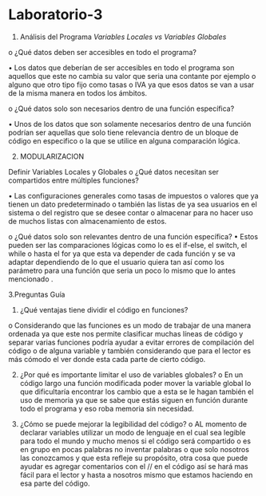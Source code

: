 # Laboratorio-3
1. Análisis del Programa
*Variables Locales vs Variables Globales*

o	¿Qué datos deben ser accesibles en todo el programa?

•	Los datos que deberían de ser accesibles en todo el programa son aquellos que este no cambia su valor que seria una contante por ejemplo o alguno que otro tipo fijo como tasas o IVA ya que esos datos se van a usar de la misma manera en todos los ámbitos.

o	¿Qué datos solo son necesarios dentro de una función específica?

•	Unos de los datos que son solamente necesarios dentro de una función podrían ser aquellas que solo tiene relevancia dentro de un bloque de código en especifico o la que se utilice en alguna comparación lógica. 


2. MODULARIZACION

Definir Variables Locales y Globales
o	¿Qué datos necesitan ser compartidos entre múltiples funciones?

•	Las configuraciones generales como tasas de impuestos o valores que ya tienen un dato predeterminado o también las listas de ya
sea usuarios en el sistema o del registro que se desee contar o almacenar para no hacer uso de muchos listas con almacenamiento de estos.

o ¿Qué datos solo son relevantes dentro de una función específica?
•	Estos pueden ser las comparaciones lógicas como lo es el if-else, el switch, el while o hasta el for ya que esta va depender de
cada función y se va adaptar dependiendo de lo que el usuario quiera tan así como los parámetro para una función que seria un poco 
lo mismo que lo antes mencionado .

3.Preguntas Guía

1.	¿Qué ventajas tiene dividir el código en funciones?

o	Considerando que las funciones es un modo de trabajar de una manera ordenada ya que este nos permite clasificar muchas líneas de
código y separar varias funciones podría ayudar a evitar errores de compilación del código o de alguna variable y también considerando
que para el lector es más cómodo el ver donde esta cada parte de cierto código.

2.	¿Por qué es importante limitar el uso de variables globales?
o	En un código largo una función modificada poder mover la variable global lo que dificultaría encontrar los cambio que a esta se 
le hagan también el uso de memoria ya que se sabe que estás siguen en función durante todo el programa y eso roba memoria sin necesidad.

3.	¿Cómo se puede mejorar la legibilidad del código?
o	AL momento de declarar variables utilizar un modo de lenguaje en el cual sea legible para todo el mundo y mucho menos si el código 
será compartido o es en grupo en pocas palabras no inventar palabras o que solo nosotros las conozcamos y que esta refleje su propósito,
otra cosa que puede ayudar es agregar comentarios con el // en el código así se hará mas fácil para el lector y hasta a nosotros mismo que
estamos haciendo en esa parte del código. 
